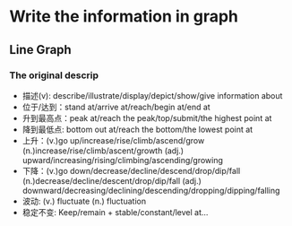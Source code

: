 # Write the information in graph



## Line Graph

### The original descrip
* 描述(v): describe/illustrate/display/depict/show/give information about
* 位于/达到：stand at/arrive at/reach/begin at/end at
* 升到最高点：peak at/reach the peak/top/submit/the highest point at
* 降到最低点: bottom out at/reach the bottom/the lowest point at
* 上升：(v.)go up/increase/rise/climb/ascend/grow
       (n.)increase/rise/climb/ascent/growth
       (adj.) upward/increasing/rising/climbing/ascending/growing
* 下降：(v.)go down/decrease/decline/descend/drop/dip/fall
       (n.)decrease/decline/descent/drop/dip/fall
       (adj.) downward/decreasing/declining/descending/dropping/dipping/falling
* 波动: (v.) fluctuate
        (n.) fluctuation
* 稳定不变: Keep/remain + stable/constant/level at...
